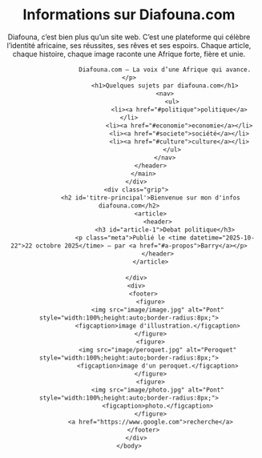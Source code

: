 <!DOCTYPE html>
<html lang="fr">
<head>
    <meta charset="UTF-8">
    <meta name="viewport" content="width=device-width, initial-scale=1.0">
    <title>diafouna.com</title>
</head>
<body>
        <div class="container">
            <main>
                <header>
                    <h1>Informations sur Diafouna.com</h1>
                    <p>Diafouna, c’est bien plus qu’un site web.
                        C’est une plateforme qui célèbre l’identité africaine, ses réussites, ses rêves et ses espoirs.
                        Chaque article, chaque histoire, chaque image raconte une Afrique forte, fière et unie.
            
                        Diafouna.com — La voix d’une Afrique qui avance.</p>
                        <h1>Quelques sujets par diafouna.com</h1>
                        <nav>
                            <ul>
                                <li><a href="#politique">politique</a></li>
                                <li><a href="#economie">economie</a></li>
                                <li><a href="#societe">société</a></li>
                                <li><a href="#culture">culture</a></li>
                            </ul>
                        </nav>
                </header>
            </main>
        </div>
        <div class="grip">
                <h2 id='titre-principal'>Bienvenue sur mon d'infos diafouna.com</h2>
                <article>
                    <header>
                        <h3 id="article-1">Debat politique</h3>
                        <p class="meta">Publié le <time datetime="2025-10-22">22 octobre 2025</time> — par <a href="#a-propos">Barry</a></p>
                    </header>
                </article>
            
        </div>
        <div>
            <footer>
                <figure>
                    <img src="image/image.jpg" alt="Pont" style="width:100%;height:auto;border-radius:8px;">
                    <figcaption>image d'illustration.</figcaption>
                </figure>
                <figure>
                    <img src="image/peroquet.jpg" alt="Peroquet" style="width:100%;height:auto;border-radius:8px;">
                    <figcaption>image d'un peroquet.</figcaption>
                </figure>
                <figure>
                    <img src="image/photo.jpg" alt="Pont" style="width:100%;height:auto;border-radius:8px;">
                    <figcaption>photo.</figcaption>
                </figure>
                <a href="https://www.google.com">recherche</a>
            </footer>
        </div>
    </body>
</html>
